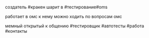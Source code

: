 создатель #кракен шарит в  #тестирование#oms

работает в омс к нему можно ходить по вопросам омс 

мемный открытый к общению
#тестировщик #автотесты #работа #контакты 